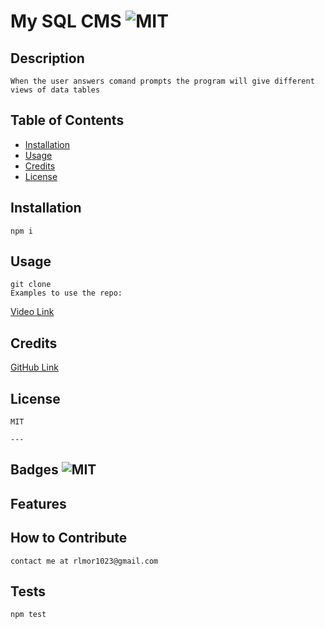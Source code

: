 # My SQL CMS ![MIT](https://img.shields.io/badge/License-MIT%20-green)

## Description

    When the user answers comand prompts the program will give different views of data tables

## Table of Contents

- [Installation](#installation)
- [Usage](#usage)
- [Credits](#credits)
- [License](#license)

## Installation

    npm i

## Usage

    git clone
    Examples to use the repo:

[Video Link](https://drive.google.com/file/d/1rnolpCFWSwGT3w-DRlcI77wskQFk95pt/view?usp=sharing)

## Credits

[GitHub Link](https://github.com/confusedicarus)

## License

    MIT

    ---

## Badges ![MIT](https://img.shields.io/badge/License-MIT%20-green)

## Features

## How to Contribute

    contact me at rlmor1023@gmail.com

## Tests

    npm test
